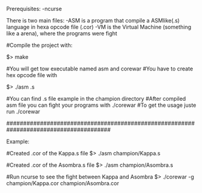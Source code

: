 Prerequisites:
  -ncurse
  
There is two main files:
  -ASM is a program that compile a ASMlike(.s) language in hexa opcode file (.cor)
  -VM is the Virtual Machine (something like a arena), where the programs were fight
  
#Compile the project with:

$> make

#You will get tow executable named asm and corewar
#You have to create hex opcode file with

$> ./asm <nameofthefile>.s

#You can find .s file example in the champion directory
#After compiled asm file you can fight your programs with ./corewar
#To get the usage juste run ./corewar 

#######################################################################################

Example:

#Created .cor of the Kappa.s file
  $> ./asm champion/Kappa.s
 
#Created .cor of the Asombra.s file
  $> ./asm champion/Asombra.s

#Run ncurse to see the fight between Kappa and Asombra
  $> ./corewar -g champion/Kappa.cor champion/Asombra.cor

